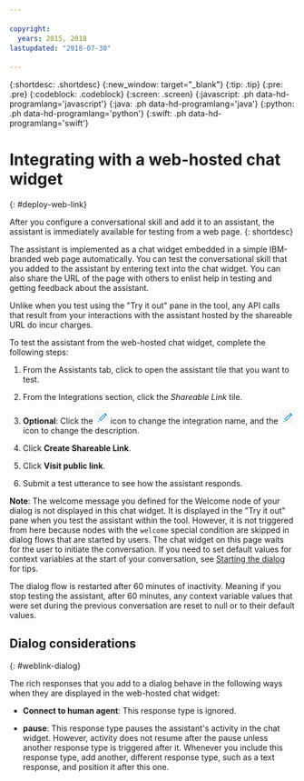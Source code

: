 ```yaml
---

copyright:
  years: 2015, 2018
lastupdated: "2018-07-30"

---
```


{:shortdesc: .shortdesc}
{:new_window: target="_blank"}
{:tip: .tip}
{:pre: .pre}
{:codeblock: .codeblock}
{:screen: .screen}
{:javascript: .ph data-hd-programlang='javascript'}
{:java: .ph data-hd-programlang='java'}
{:python: .ph data-hd-programlang='python'}
{:swift: .ph data-hd-programlang='swift'}

# Integrating with a web-hosted chat widget
{: #deploy-web-link}

After you configure a conversational skill and add it to an assistant, the assistant is immediately available for testing from a web page.
{: shortdesc}

The assistant is implemented as a chat widget embedded in a simple IBM-branded web page automatically. You can test the conversational skill that you added to the assistant by entering text into the chat widget. You can also share the URL of the page with others to enlist help in testing and getting feedback about the assistant.

Unlike when you test using the "Try it out" pane in the tool, any API calls that result from your interactions with the assistant hosted by the shareable URL do incur charges.

To test the assistant from the web-hosted chat widget, complete the following steps:

1.  From the Assistants tab, click to open the assistant tile that you want to test.

1.  From the Integrations section, click the *Shareable Link* tile.

1.  **Optional**: Click the ![Edit integration name](images/edit-integration.png) icon to change the integration name, and the ![Edit integration description](images/edit-integration.png) icon to change the description.

1.  Click **Create Shareable Link**.

1.  Click **Visit public link**.

1.  Submit a test utterance to see how the assistant responds.

**Note**: The welcome message you defined for the Welcome node of your dialog is not displayed in this chat widget. It is displayed in the "Try it out" pane when you test the assistant within the tool. However, it is not triggered from here because nodes with the `welcome` special condition are skipped in dialog flows that are started by users. The chat widget on this page waits for the user to initiate the conversation. If you need to set default values for context variables at the start of your conversation, see [Starting the dialog](dialog-start.html) for tips.

The dialog flow is restarted after 60 minutes of inactivity. Meaning if you stop testing the assistant, after 60 minutes, any context variable values that were set during the previous conversation are reset to null or to their default values.

## Dialog considerations
{: #weblink-dialog}

The rich responses that you add to a dialog behave in the following ways when they are displayed in the web-hosted chat widget:

- **Connect to human agent**: This response type is ignored.

- **pause**: This response type pauses the assistant's activity in the chat widget. However, activity does not resume after the pause unless another response type is triggered after it. Whenever you include this response type, add another, different response type, such as a text response, and position it after this one.
